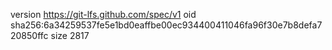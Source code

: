 version https://git-lfs.github.com/spec/v1
oid sha256:6a34259537fe5e1bd0eaffbe00ec934400411046fa96f30e7b8defa720850ffc
size 2817
